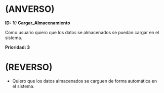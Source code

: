 # (ANVERSO)
**ID:** *10*  **Cargar_Almacenamiento**

Como usuario quiero que los datos se almacenados se puedan cargar en el sistema.


**Prioridad: 3**

# (REVERSO)

* Quiero que los datos almacenados se carguen de forma automática en el sistema.